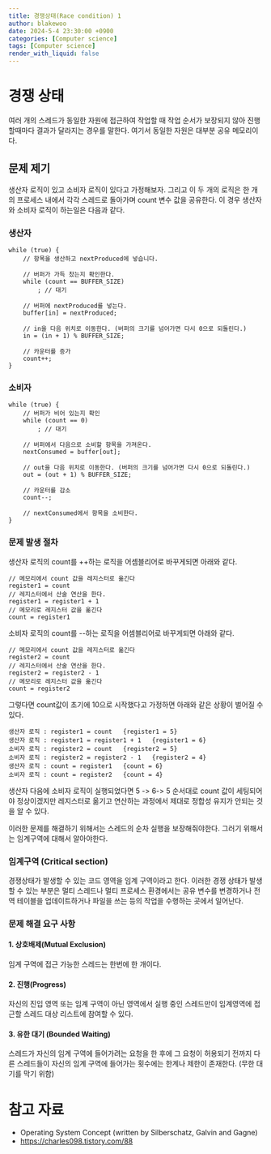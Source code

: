 ```yaml
---
title: 경쟁상태(Race condition) 1
author: blakewoo
date: 2024-5-4 23:30:00 +0900
categories: [Computer science]
tags: [Computer science] 
render_with_liquid: false
---
```


# 경쟁 상태
여러 개의 스레드가 동일한 자원에 접근하여 작업할 때 작업 순서가 보장되지 않아 진행할때마다 결과가 달라지는 경우를 말한다.
여기서 동일한 자원은 대부분 공유 메모리이다.

## 문제 제기
생산자 로직이 있고 소비자 로직이 있다고 가정해보자.
그리고 이 두 개의 로직은 한 개의 프로세스 내에서 각각 스레드로 돌아가며 count 변수 값을 공유한다.
이 경우 생산자와 소비자 로직이 하는일은 다음과 같다.

### 생산자
```
while (true) {
    // 항목을 생산하고 nextProduced에 넣습니다.
    
    // 버퍼가 가득 찼는지 확인한다.
    while (count == BUFFER_SIZE)
        ; // 대기

    // 버퍼에 nextProduced를 넣는다.
    buffer[in] = nextProduced;
    
    // in을 다음 위치로 이동한다. (버퍼의 크기를 넘어가면 다시 0으로 되돌린다.)
    in = (in + 1) % BUFFER_SIZE;
    
    // 카운터를 증가
    count++;
}
```

### 소비자
```
while (true) {
    // 버퍼가 비어 있는지 확인
    while (count == 0)
        ; // 대기

    // 버퍼에서 다음으로 소비할 항목을 가져온다.
    nextConsumed = buffer[out];
    
    // out을 다음 위치로 이동한다. (버퍼의 크기를 넘어가면 다시 0으로 되돌린다.)
    out = (out + 1) % BUFFER_SIZE;
    
    // 카운터를 감소
    count--;
    
    // nextConsumed에서 항목을 소비한다.
}

```

### 문제 발생 절차

생산자 로직의 count를 ++하는 로직을 어셈블리어로 바꾸게되면
아래와 같다.
```
// 메모리에서 count 값을 레지스터로 옮긴다
register1 = count
// 레지스터에서 산술 연산을 한다.
register1 = register1 + 1 
// 메모리로 레지스터 값을 옮긴다
count = register1
```

소비자 로직의 count를 --하는 로직을 어셈블리어로 바꾸게되면
아래와 같다.
```
// 메모리에서 count 값을 레지스터로 옮긴다
register2 = count
// 레지스터에서 산술 연산을 한다.
register2 = register2 - 1 
// 메모리로 레지스터 값을 옮긴다
count = register2
```

그렇다면 count값이 초기에 10으로 시작했다고 가정하면 아래와 같은 상황이 벌어질 수 있다.
```
생산자 로직 : register1 = count   {register1 = 5}
생산자 로직 : register1 = register1 + 1   {register1 = 6} 
소비자 로직 : register2 = count   {register2 = 5} 
소비자 로직 : register2 = register2 - 1   {register2 = 4} 
생산자 로직 : count = register1   {count = 6} 
소비자 로직 : count = register2   {count = 4}
```

생산자 다음에 소비자 로직이 실행되었다면 5 -> 6-> 5 순서대로 count 값이 세팅되어야 정상이겠지만
레지스터로 옮기고 연산하는 과정에서 제대로 정합성 유지가 안되는 것을 알 수 있다.

이러한 문제를 해결하기 위해서는 스레드의 순차 실행을 보장해줘야한다.
그러기 위해서는 임계구역에 대해서 알아야한다.

### 임계구역 (Critical section)
경쟁상태가 발생할 수 있는 코드 영역을 임계 구역이라고 한다.
이러한 경쟁 상태가 발생할 수 있는 부분은 멀티 스레드나 멀티 프로세스 환경에서는
공유 변수를 변경하거나 전역 테이블을 업데이트하거나 파일을 쓰는 등의 작업을 수행하는 곳에서 일어난다.

### 문제 해결 요구 사항
#### 1. 상호배제(Mutual Exclusion)
임계 구역에 접근 가능한 스레드는 한번에 한 개이다.

#### 2. 진행(Progress)
자신의 진입 영역 또는 임계 구역이 아닌 영역에서 실행 중인 스레드만이 임계영역에 접근할 스레드 대상 리스트에 참여할 수 있다.

#### 3. 유한 대기 (Bounded Waiting)
스레드가 자신의 임계 구역에 들어가려는 요청을 한 후에 그 요청이 허용되기 전까지 
다른 스레드들이 자신의 임계 구역에 들어가는 횟수에는 한계나 제한이 존재한다. (무한 대기를 막기 위함)


# 참고 자료
- Operating System Concept (written by Silberschatz, Galvin and Gagne)
- https://charles098.tistory.com/88
